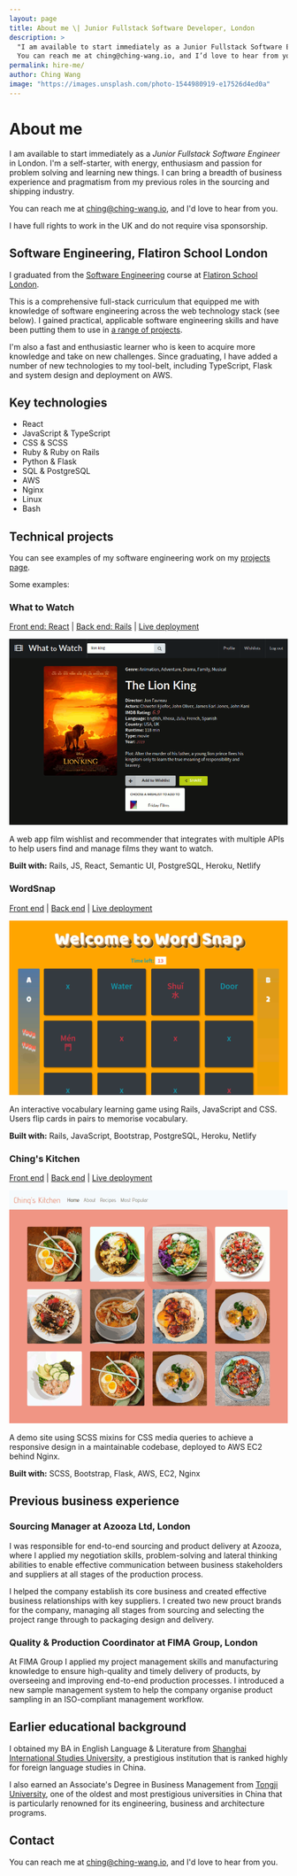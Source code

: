 ```yaml
---
layout: page
title: About me \| Junior Fullstack Software Developer, London
description: >
  "I am available to start immediately as a Junior Fullstack Software Engineer in London. I’m a self-starter, with energy, enthusiasm and passion for problem solving and learning new things. I can bring a breadth of business experience and pragmatism from my previous roles in the sourcing and shipping industry.
  You can reach me at ching@ching-wang.io, and I’d love to hear from you."
permalink: hire-me/
author: Ching Wang
image: "https://images.unsplash.com/photo-1544980919-e17526d4ed0a"
---
```


# About me

I am available to start immediately as a _Junior Fullstack Software Engineer_ in London.
I'm a self-starter, with energy, enthusiasm and passion for problem solving and
learning new things. I can bring a breadth of business experience and pragmatism
from my previous roles in the sourcing and shipping industry.

You can reach me at [ching@ching-wang.io](mailto:ching@ching-wang.io), and I'd
love to hear from you.

I have full rights to work in the UK and do not require visa sponsorship.

## Software Engineering, Flatiron School London

I graduated from the
[Software Engineering](https://flatironschool.com/career-courses/coding-bootcamp/london)
course at [Flatiron School London](https://flatironschool.com/campuses/london).

This is a comprehensive full-stack curriculum that equipped me with knowledge of
software engineering across the web technology stack (see below). I gained
practical, applicable software engineering skills and have been putting them to
use in [a range of projects](/projects).

I'm also a fast and enthusiastic learner who is keen to acquire more knowledge
and take on new challenges. Since graduating, I have added a number of new
technologies to my tool-belt, including TypeScript, Flask and system design and
deployment on AWS.

## Key technologies

- React
- JavaScript & TypeScript
- CSS & SCSS
- Ruby & Ruby on Rails
- Python & Flask
- SQL & PostgreSQL
- AWS
- Nginx
- Linux
- Bash

## Technical projects

You can see examples of my software engineering work on my [projects
page](/projects).

Some examples:

### What to Watch

[Front end: React](https://github.com/ching-wang/client-what-to-watch) \| [Back end: Rails](https://github.com/ching-wang/server-what-to-watch) \| [Live deployment](https://wattowatch.netlify.app/)

![What to Watch](/assets/img/what-to-watch.png)

A web app film wishlist and recommender that integrates with multiple APIs to
help users find and manage films they want to watch.

**Built with:** Rails, JS, React, Semantic UI, PostgreSQL, Heroku, Netlify

### WordSnap

[Front end](https://github.com/ching-wang/word-snap-front-end) \| [Back end](https://github.com/siapankina/word_snap_backend) \| [Live deployment](https://wordsnap.netlify.app/)

![WordSnap](/assets/img/word-snap.png)

An interactive vocabulary learning game using Rails, JavaScript and CSS. Users
flip cards in pairs to memorise vocabulary.

**Built with:** Rails, JavaScript, Bootstrap, PostgreSQL, Heroku, Netlify

### Ching's Kitchen

[Front end](https://github.com/ching-wang/chings-kitchen) \| [Back end](https://github.com/ching-wang/chings-kitchen) \| [Live deployment](http://chings-kitchen.ching-wang.io/)

![Ching's Kitchen](/assets/img/chings-kitchen.png)

A demo site using SCSS mixins for CSS media queries to achieve a responsive
design in a maintainable codebase, deployed to AWS EC2 behind Nginx.

**Built with:** SCSS, Bootstrap, Flask, AWS, EC2, Nginx

## Previous business experience

### Sourcing Manager at Azooza Ltd, London

I was responsible for end-to-end sourcing and product delivery at Azooza, where
I applied my negotiation skills, problem-solving and lateral thinking abilities
to enable effective communication between business stakeholders and suppliers at
all stages of the production process.

I helped the company establish its core business and created effective business
relationships with key suppliers. I created two new prouct brands for the
company, managing all stages from sourcing and selecting the project range
through to packaging design and delivery.

### Quality & Production Coordinator at FIMA Group, London

At FIMA Group I applied my project management skills and manufacturing knowledge
to ensure high-quality and timely delivery of products, by overseeing and
improving end-to-end production processes. I introduced a new sample management
system to help the company organise product sampling in an ISO-compliant
management workflow.

## Earlier educational background

I obtained my BA in English Language & Literature from [Shanghai International
Studies
University](https://en.wikipedia.org/wiki/Shanghai_International_Studies_University),
a prestigious institution that is ranked highly for foreign language studies in
China.

I also earned an Associate's Degree in Business Management from [Tongji
University](https://en.wikipedia.org/wiki/Tongji_University), one of the oldest
and most prestigious universities in China that is particularly renowned for its
engineering, business and architecture programs.

## Contact

You can reach me at [ching@ching-wang.io](mailto:ching@ching-wang.io), and I'd
love to hear from you.
